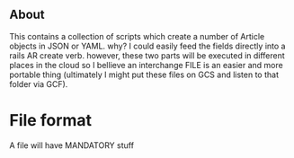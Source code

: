## About

This contains a collection of scripts which create a number of Article objects in JSON or YAML.
why? I could easily feed the fields directly into a rails AR create verb. however, these two parts will be executed in different places in the cloud
so I bellieve an interchange FILE is an easier and more portable thing (ultimately I might put these files on GCS and listen to that folder via GCF).

# File format

A file will have MANDATORY stuff
